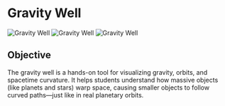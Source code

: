 # Gravity Well
![Gravity Well](images/gravity-well.jpg)
![Gravity Well](images/gravity-well-3.jpg)
![Gravity Well](images/gravity-well-4.jpg)
## Objective
The gravity well is a hands-on tool for visualizing gravity, orbits, and spacetime curvature. It helps students understand how massive objects (like planets and stars) warp space, causing smaller objects to follow curved paths—just like in real planetary orbits.

